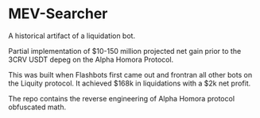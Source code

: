 # MEV-Searcher

A historical artifact of a liquidation bot.

Partial implementation of $10-150 million projected net gain prior to the 3CRV USDT depeg on the Alpha Homora Protocol.

This was built when Flashbots first came out and frontran all other bots on the Liquity protocol. It achieved $168k in liquidations with a $2k net profit.

The repo contains the reverse engineering of Alpha Homora protocol obfuscated math.
